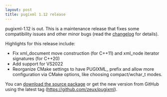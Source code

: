 ```yaml
---
layout: post
title: pugixml 1.12 release
---
```


pugixml-1.12 is out. This is a maintenance release that fixes some compatibility issues and other minor bugs (read the [changelog](/docs/manual.html#v1.12) for details).

Highlights for this release include:

- Fix xml_document move construction (for C++11) and xml_node iterator signatures (for C++20)
- Add support for VS2022
- Reorganize CMake settings to have PUGIXML_ prefix and allow more configuration via CMake options, like choosing compact/wchar_t modes.

You can [download the source package](https://github.com/zeux/pugixml/releases/download/v1.12/pugixml-1.12.zip) or get the new version from GitHub using the latest tag (https://github.com/zeux/pugixml).
